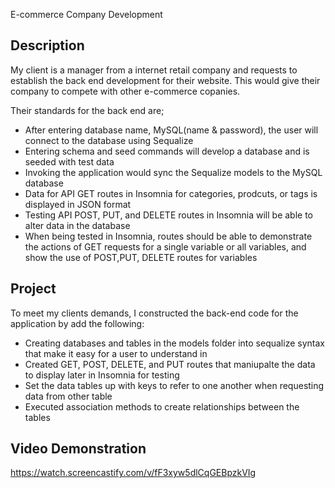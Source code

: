 E-commerce Company Development

## Description
My client is a manager from a internet retail company and requests to establish the back end development for their website.
This would give their company to compete with other e-commerce copanies.

Their standards for the back end are;
  * After entering database name, MySQL(name & password), the user will connect to the database using Sequalize
  * Entering schema and seed commands will develop a database and is seeded with test data
  * Invoking the application would sync the Sequalize models to the MySQL database
  * Data for API GET routes in Insomnia for categories, prodcuts, or tags is displayed in JSON format
  * Testing API POST, PUT, and DELETE routes in Insomnia will be able to alter data in the database
  * When being tested in Insomnia, routes should be able to demonstrate the actions of GET requests for a single variable or all variables, and show the use of POST,PUT, DELETE routes for variables

## Project
To meet my clients demands, I constructed the back-end code for the application by add the following:
 * Creating databases and tables in the models folder into sequalize syntax that make it easy for a user to understand in
 * Created GET, POST, DELETE, and PUT routes that maniupalte the data to display later in Insomnia for testing
 * Set the data tables up with keys to refer to one another when requesting data from other table
 * Executed association methods to create relationships between the tables
## Video Demonstration

https://watch.screencastify.com/v/fF3xyw5dlCqGEBpzkVIg
